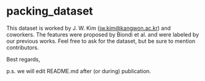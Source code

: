 # packing_dataset
This dataset is worked by J. W. Kim (jw.kim@kangwon.ac.kr) and coworkers. 
The features were proposed by Biondi et al. and were labeled by our previous works. 
Feel free to ask for the dataset, but be sure to mention contributors.

Best regards, 

p.s. we will edit README.md after (or during) publication.

